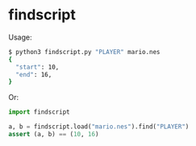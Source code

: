 # findscript

Usage:

```bash
$ python3 findscript.py "PLAYER" mario.nes
{
  "start": 10,
  "end": 16,
}
```

Or:

```python
import findscript

a, b = findscript.load("mario.nes").find("PLAYER")
assert (a, b) == (10, 16)
```